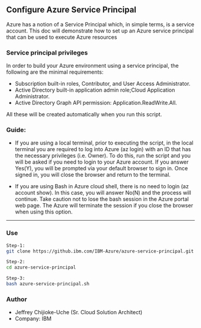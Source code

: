 ## Configure Azure Service Principal

Azure has a notion of a Service Principal which, in simple terms, is a service account. This doc will demonstrate how to set up an Azure service principal that can be used to execute Azure resources

### Service principal privileges
In order to build your Azure environment using a service principal, the following are the minimal requirements:

- Subscription built-in roles, Contributor, and User Access Administrator.
- Active Directory built-in application admin role;Cloud Application Administrator.
- Active Directory Graph API permission: Application.ReadWrite.All.

All these will be created automatically when you run this script.

### Guide:

 - If you are using a local terminal, prior to executing the script, in the local terminal you are required to log into Azure (az login) with an ID that has the necessary privileges (i.e. Owner). To do this, run the script and you will be asked if you need to login to your Azure account. If you answer Yes(Y), you will be prompted via your default browser to sign in. Once signed in, you will close the browser and return to the terminal.

 - If you are using Bash in Azure cloud shell, there is no need to login (az account show). In this case, you will answer No(N) and the process will continue. Take caution not to lose the bash session in the Azure portal web page. The Azure will terminate the session if you close the browser when using this option.

 ------

 ### Use
  ```bash
  Step-1:  
  git clone https://github.ibm.com/IBM-Azure/azure-service-principal.git

  Step-2:
  cd azure-service-principal

  Step-3:
  bash azure-service-principal.sh
  ```

 ### Author
 - Jeffrey Chijioke-Uche  (Sr. Cloud Solution Architect)
 - Company: IBM
 